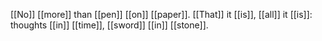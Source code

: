 [[No]] [[more]] than [[pen]] [[on]] [[paper]]. [[That]] it [[is]], [[all]] it [[is]]: thoughts [[in]] [[time]], [[sword]] [[in]] [[stone]].